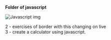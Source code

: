<b>Folder of javascript</b>

![Javascript img](https://ronanlopes.me/wp-content/uploads/2020/11/javascript.png)


2 - exercises of border with this changing on live<br>
3 - create a calculator using javascript.

